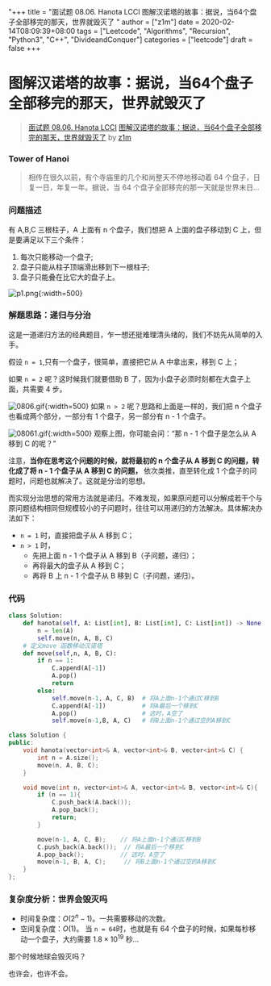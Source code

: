 "+++
title = "面试题 08.06. Hanota LCCI 图解汉诺塔的故事：据说，当64个盘子全部移完的那天，世界就毁灭了 "
author = ["z1m"]
date = 2020-02-14T08:09:39+08:00
tags = ["Leetcode", "Algorithms", "Recursion", "Python3", "C++", "DivideandConquer"]
categories = ["leetcode"]
draft = false
+++

# 图解汉诺塔的故事：据说，当64个盘子全部移完的那天，世界就毁灭了

> [面试题 08.06. Hanota LCCI](https://leetcode-cn.com/problems/hanota-lcci/)
> [图解汉诺塔的故事：据说，当64个盘子全部移完的那天，世界就毁灭了](https://leetcode-cn.com/problems/hanota-lcci/solution/tu-jie-yi-nuo-ta-de-gu-shi-ju-shuo-dang-64ge-pan-z/) by [z1m](https://leetcode-cn.com/u/z1m/)

### Tower of Hanoi

>相传在很久以前，有个寺庙里的几个和尚整天不停地移动着 64 个盘子，日复一日，年复一年。据说，当 64 个盘子全部移完的那一天就是世界末日...

### 问题描述
有 A,B,C 三根柱子，A 上面有 n 个盘子，我们想把 A 上面的盘子移动到 C 上，但是要满足以下三个条件：
1. 每次只能移动一个盘子;
2. 盘子只能从柱子顶端滑出移到下一根柱子;
3. 盘子只能叠在比它大的盘子上。

![p1.png](https://pic.leetcode-cn.com/7043dec266338d396d186805072660d5f9517e2c1008af80d461b553c5b32470-p1.png){:width=500}

### 解题思路：递归与分治
这是一道递归方法的经典题目，乍一想还挺难理清头绪的，我们不妨先从简单的入手。

假设 `n = 1`,只有一个盘子，很简单，直接把它从 A 中拿出来，移到 C 上；

如果 `n = 2` 呢？这时候我们就要借助 B 了，因为小盘子必须时刻都在大盘子上面，共需要 4 步。

![0806.gif](https://pic.leetcode-cn.com/f6f3b97651247c9ff846f115e1866ab364b1c0e265fd51689ddd6a8ca1758482-0806.gif){:width=500}
如果  `n > 2` 呢？思路和上面是一样的，我们把 n 个盘子也看成两个部分，一部分有 1 个盘子，另一部分有 n - 1 个盘子。

![08061.gif](https://pic.leetcode-cn.com/3bffd1a1faf4323a92b659e37d7e2cd6c79fe074602b2977f4a7931fe82bbb13-08061.gif){:width=500}
观察上图，你可能会问：“那 n - 1 个盘子是怎么从 A 移到 C 的呢？”

注意，**当你在思考这个问题的时候，就将最初的 n 个盘子从 A 移到 C 的问题，转化成了将 n - 1 个盘子从 A 移到 C 的问题，** 依次类推，直至转化成 1 个盘子的问题时，问题也就解决了。这就是分治的思想。 

而实现分治思想的常用方法就是递归。不难发现，如果原问题可以分解成若干个与原问题结构相同但规模较小的子问题时，往往可以用递归的方法解决。具体解决办法如下：
- `n = 1` 时，直接把盘子从 A 移到 C；
- `n > 1` 时，
    - 先把上面 n - 1 个盘子从 A 移到 B（子问题，递归）；
    - 再将最大的盘子从 A 移到 C；
    - 再将 B 上 n - 1 个盘子从 B 移到 C（子问题，递归）。
### 代码

```python
class Solution:
    def hanota(self, A: List[int], B: List[int], C: List[int]) -> None:
        n = len(A)
        self.move(n, A, B, C)
    # 定义move 函数移动汉诺塔
    def move(self,n, A, B, C):
        if n == 1:
            C.append(A[-1])
            A.pop()
            return 
        else:
            self.move(n-1, A, C, B)  # 将A上面n-1个通过C移到B
            C.append(A[-1])          # 将A最后一个移到C
            A.pop()                  # 这时，A空了
            self.move(n-1,B, A, C)   # 将B上面n-1个通过空的A移到C
```

```cpp
class Solution {
public:
    void hanota(vector<int>& A, vector<int>& B, vector<int>& C) {
        int n = A.size();
        move(n, A, B, C);
    }

    void move(int n, vector<int>& A, vector<int>& B, vector<int>& C){
        if (n == 1){
            C.push_back(A.back());
            A.pop_back();
            return;
        }

        move(n-1, A, C, B);    // 将A上面n-1个通过C移到B
        C.push_back(A.back());  // 将A最后一个移到C
        A.pop_back();          // 这时，A空了
        move(n-1, B, A, C);     // 将B上面n-1个通过空的A移到C
    }
};
```

### 复杂度分析：世界会毁灭吗
- 时间复杂度：$O(2^n-1)$。一共需要移动的次数。
- 空间复杂度：$O(1)$。
当 `n = 64`时，也就是有 64 个盘子的时候，如果每秒移动一个盘子，大约需要 $1.8\times10^{19}$ 秒...

那个时候地球会毁灭吗？

也许会，也许不会。
